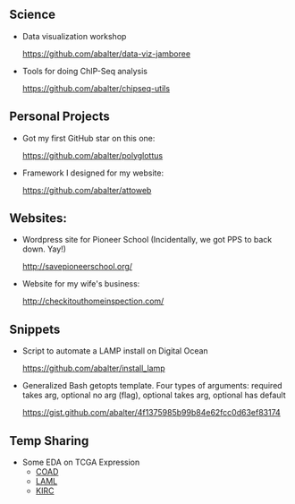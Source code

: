 Science
-----------------

-   Data visualization workshop

    <https://github.com/abalter/data-viz-jamboree>

-   Tools for doing ChIP-Seq analysis

    <https://github.com/abalter/chipseq-utils>
    
Personal Projects
----------------

-   Got my first GitHub star on this one:

    <https://github.com/abalter/polyglottus>
    
-   Framework I designed for my website:    

    <https://github.com/abalter/attoweb>

Websites:
---------

-   Wordpress site for Pioneer School (Incidentally, we got PPS to back
    down. Yay!)

    <http://savepioneerschool.org/>

-   Website for my wife's business:

    <http://checkitouthomeinspection.com/>

Snippets
--------

-   Script to automate a LAMP install on Digital Ocean

    <https://github.com/abalter/install_lamp>

-   Generalized Bash getopts template. Four types of arguments: required
    takes arg, optional no arg (flag), optional takes arg, optional has
    default

    <https://gist.github.com/abalter/4f1375985b99b84e62fcc0d63ef83174>
    
Temp Sharing
------------

-  Some EDA on TCGA Expression
    -  [COAD](http://htmlpreview.github.io/?https://raw.githubusercontent.com/abalter/mywebsite/master/content/tcga_sample_counts_EDA_isb-COAD.nb.html)
    -  [LAML](http://htmlpreview.github.io/?https://raw.githubusercontent.com/abalter/mywebsite/master/content/tcga_sample_counts_EDA_isb-LAML.nb.html)
    -  [KIRC](http://htmlpreview.github.io/?https://raw.githubusercontent.com/abalter/mywebsite/master/content/tcga_sample_counts_EDA_isb-KIRC.nb.html)

